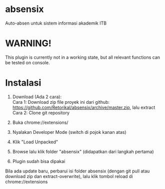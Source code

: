# absensix
Auto-absen untuk sistem informasi akademik ITB

# WARNING!
This plugin is currently not in a working state, but all relevant functions can be tested on console.

# Instalasi
1. Download (Ada 2 cara):<br/>
Cara 1: Download zip file proyek ini dari github: https://github.com/Retorikal/absensix/archive/master.zip, lalu extract<br/>
Cara 2: Clone git repository

2. Buka chrome://extensions/

3. Nyalakan Developer Mode (switch di pojok kanan atas)

4. Klik "Load Unpacked"

5. Browse lalu klik folder "absensix" (didapatkan dari langkah pertama)

6. Plugin sudah bisa dipakai

Bila ada update baru, perbarui isi folder absensix (dengan git pull atau download zip dan extract-overwrite), lalu klik tombol reload di chrome://extensions